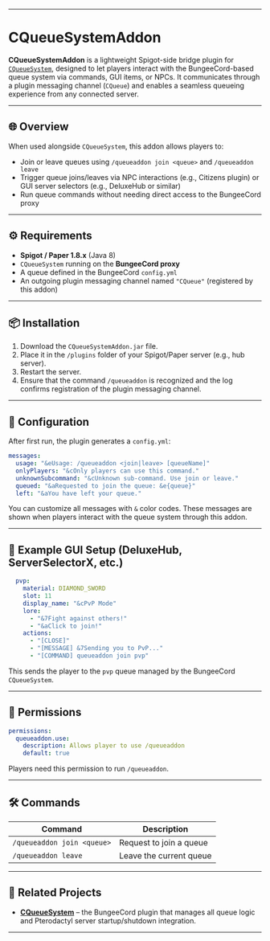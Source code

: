 
---

# CQueueSystemAddon

**CQueueSystemAddon** is a lightweight Spigot-side bridge plugin for [`CQueueSystem`](https://github.com/ch4rlesexe/CQueueSystem), designed to let players interact with the BungeeCord-based queue system via commands, GUI items, or NPCs. It communicates through a plugin messaging channel (`CQueue`) and enables a seamless queueing experience from any connected server.

---

## 🌐 Overview

When used alongside `CQueueSystem`, this addon allows players to:

* Join or leave queues using `/queueaddon join <queue>` and `/queueaddon leave`
* Trigger queue joins/leaves via NPC interactions (e.g., Citizens plugin) or GUI server selectors (e.g., DeluxeHub or similar)
* Run queue commands without needing direct access to the BungeeCord proxy

---

## ⚙️ Requirements

* **Spigot / Paper 1.8.x** (Java 8)
* `CQueueSystem` running on the **BungeeCord proxy**
* A queue defined in the BungeeCord `config.yml`
* An outgoing plugin messaging channel named `"CQueue"` (registered by this addon)

---

## 📦 Installation

1. Download the `CQueueSystemAddon.jar` file.
2. Place it in the `/plugins` folder of your Spigot/Paper server (e.g., hub server).
3. Restart the server.
4. Ensure that the command `/queueaddon` is recognized and the log confirms registration of the plugin messaging channel.

---

## 📁 Configuration

After first run, the plugin generates a `config.yml`:

```yaml
messages:
  usage: "&eUsage: /queueaddon <join|leave> [queueName]"
  onlyPlayers: "&cOnly players can use this command."
  unknownSubcommand: "&cUnknown sub-command. Use join or leave."
  queued: "&aRequested to join the queue: &e{queue}"
  left: "&aYou have left your queue."
```

You can customize all messages with `&` color codes. These messages are shown when players interact with the queue system through this addon.

---

## 🧪 Example GUI Setup (DeluxeHub, ServerSelectorX, etc.)

```yaml
  pvp:
    material: DIAMOND_SWORD
    slot: 11
    display_name: "&cPvP Mode"
    lore:
      - "&7Fight against others!"
      - "&aClick to join!"
    actions:
      - "[CLOSE]"
      - "[MESSAGE] &7Sending you to PvP..."
      - "[COMMAND] queueaddon join pvp"
```

This sends the player to the `pvp` queue managed by the BungeeCord `CQueueSystem`.

---

## 🧵 Permissions

```yaml
permissions:
  queueaddon.use:
    description: Allows player to use /queueaddon
    default: true
```

Players need this permission to run `/queueaddon`.

---

## 🛠 Commands

| Command                    | Description             |
| -------------------------- | ----------------------- |
| `/queueaddon join <queue>` | Request to join a queue |
| `/queueaddon leave`        | Leave the current queue |

---

## 🔗 Related Projects

* **[CQueueSystem](https://github.com/ch4rlesexe/CQueueSystem)** – the BungeeCord plugin that manages all queue logic and Pterodactyl server startup/shutdown integration.

---


